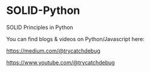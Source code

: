 # SOLID-Python
SOLID Principles in Python

You can find blogs & videos on Python/Javascript here:

https://medium.com/@trycatchdebug


https://www.youtube.com/@trycatchdebug
